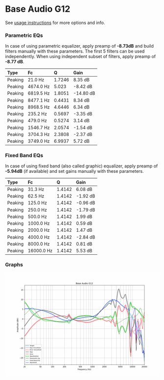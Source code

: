 # Base Audio G12
See [usage instructions](https://github.com/jaakkopasanen/AutoEq#usage) for more options and info.

### Parametric EQs
In case of using parametric equalizer, apply preamp of **-8.73dB** and build filters manually
with these parameters. The first 5 filters can be used independently.
When using independent subset of filters, apply preamp of **-8.77 dB**.

| Type    | Fc        |      Q | Gain      |
|:--------|:----------|:-------|:----------|
| Peaking | 21.0 Hz   | 1.7246 | 8.35 dB   |
| Peaking | 4674.0 Hz | 5.023  | -8.42 dB  |
| Peaking | 6819.5 Hz | 1.8051 | -14.80 dB |
| Peaking | 8477.1 Hz | 0.4431 | 8.34 dB   |
| Peaking | 8968.5 Hz | 4.6446 | 6.34 dB   |
| Peaking | 235.2 Hz  | 0.5697 | -3.35 dB  |
| Peaking | 479.0 Hz  | 0.5274 | 3.14 dB   |
| Peaking | 1546.7 Hz | 2.0574 | -1.54 dB  |
| Peaking | 3704.3 Hz | 2.3808 | -2.37 dB  |
| Peaking | 3749.0 Hz | 6.9937 | 5.72 dB   |

### Fixed Band EQs
In case of using fixed band (also called graphic) equalizer, apply preamp of **-5.94dB**
(if available) and set gains manually with these parameters.

| Type    | Fc         |      Q | Gain     |
|:--------|:-----------|:-------|:---------|
| Peaking | 31.3 Hz    | 1.4142 | 6.08 dB  |
| Peaking | 62.5 Hz    | 1.4142 | -1.92 dB |
| Peaking | 125.0 Hz   | 1.4142 | -0.96 dB |
| Peaking | 250.0 Hz   | 1.4142 | -1.79 dB |
| Peaking | 500.0 Hz   | 1.4142 | 1.99 dB  |
| Peaking | 1000.0 Hz  | 1.4142 | 0.59 dB  |
| Peaking | 2000.0 Hz  | 1.4142 | 1.47 dB  |
| Peaking | 4000.0 Hz  | 1.4142 | -2.84 dB |
| Peaking | 8000.0 Hz  | 1.4142 | 0.81 dB  |
| Peaking | 16000.0 Hz | 1.4142 | 5.53 dB  |

### Graphs
![](./Base%20Audio%20G12.png)